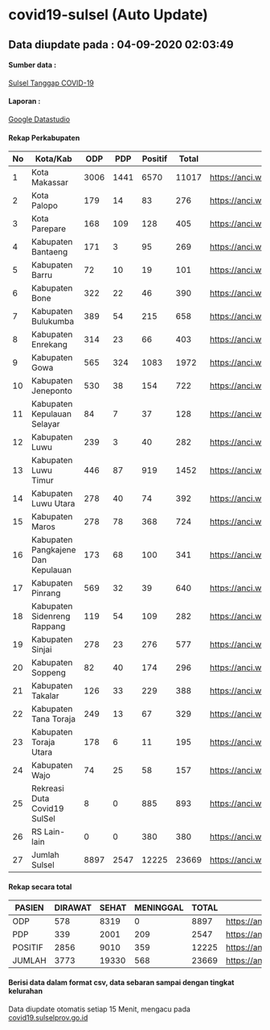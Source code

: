 
# covid19-sulsel (Auto Update)

## Data diupdate pada : 04-09-2020 02:03:49

#### Sumber data :
[Sulsel Tanggap COVID-19](https://covid19.sulselprov.go.id)

#### Laporan :
[Google Datastudio](https://datastudio.google.com/s/jythWGc1j4w)

#### Rekap Perkabupaten 
|No|Kota/Kab|ODP|PDP|Positif|Total|Link|
| --- | --- | --- | --- | --- | --- | --- |
|1|Kota Makassar|3006|1441|6570|11017|https://anci.web.id/cor/kota_makassar|
|2|Kota Palopo|179|14|83|276|https://anci.web.id/cor/kota_palopo|
|3|Kota Parepare|168|109|128|405|https://anci.web.id/cor/kota_parepare|
|4|Kabupaten Bantaeng|171|3|95|269|https://anci.web.id/cor/kabupaten_bantaeng|
|5|Kabupaten Barru|72|10|19|101|https://anci.web.id/cor/kabupaten_barru|
|6|Kabupaten Bone|322|22|46|390|https://anci.web.id/cor/kabupaten_bone|
|7|Kabupaten Bulukumba|389|54|215|658|https://anci.web.id/cor/kabupaten_bulukumba|
|8|Kabupaten Enrekang|314|23|66|403|https://anci.web.id/cor/kabupaten_enrekang|
|9|Kabupaten Gowa|565|324|1083|1972|https://anci.web.id/cor/kabupaten_gowa|
|10|Kabupaten Jeneponto|530|38|154|722|https://anci.web.id/cor/kabupaten_jeneponto|
|11|Kabupaten Kepulauan Selayar|84|7|37|128|https://anci.web.id/cor/kabupaten_kepulauan_selayar|
|12|Kabupaten Luwu|239|3|40|282|https://anci.web.id/cor/kabupaten_luwu|
|13|Kabupaten Luwu Timur|446|87|919|1452|https://anci.web.id/cor/kabupaten_luwu_timur|
|14|Kabupaten Luwu Utara|278|40|74|392|https://anci.web.id/cor/kabupaten_luwu_utara|
|15|Kabupaten Maros|278|78|368|724|https://anci.web.id/cor/kabupaten_maros|
|16|Kabupaten Pangkajene Dan Kepulauan|173|68|100|341|https://anci.web.id/cor/kabupaten_pangkajene_dan_kepulauan|
|17|Kabupaten Pinrang|569|32|39|640|https://anci.web.id/cor/kabupaten_pinrang|
|18|Kabupaten Sidenreng Rappang|119|54|109|282|https://anci.web.id/cor/kabupaten_sidenreng_rappang|
|19|Kabupaten Sinjai|278|23|276|577|https://anci.web.id/cor/kabupaten_sinjai|
|20|Kabupaten Soppeng|82|40|174|296|https://anci.web.id/cor/kabupaten_soppeng|
|21|Kabupaten Takalar|126|33|229|388|https://anci.web.id/cor/kabupaten_takalar|
|22|Kabupaten Tana Toraja|249|13|67|329|https://anci.web.id/cor/kabupaten_tana_toraja|
|23|Kabupaten Toraja Utara|178|6|11|195|https://anci.web.id/cor/kabupaten_toraja_utara|
|24|Kabupaten Wajo|74|25|58|157|https://anci.web.id/cor/kabupaten_wajo|
|25|Rekreasi Duta Covid19 SulSel|8|0|885|893|https://anci.web.id/cor/rekreasi_duta_covid19_sulsel|
|26|RS Lain-lain|0|0|380|380|https://anci.web.id/cor/rs_lain-lain|
|27|Jumlah Sulsel|8897|2547|12225|23669|https://anci.web.id/cor/jumlah_sulsel|

#### Rekap secara total

| PASIEN | DIRAWAT | SEHAT | MENINGGAL | TOTAL | LINK |
| ---- | -------- | ---- | ---- |  ---- | ---- |
| ODP | 578 | 8319 | 0 | 8897 | https://anci.web.id/cor/odp_detail.html |
| PDP | 339 | 2001 | 209 | 2547 | https://anci.web.id/cor/pdp_detail.html |
| POSITIF | 2856 | 9010 | 359 | 12225 | https://anci.web.id/cor/positif_detail.html |
| JUMLAH | 3773 | 19330 | 568 | 23669 | https://anci.web.id/cor/jumlah_sulsel/ |

 
#### Berisi data dalam format csv, data sebaran sampai dengan tingkat kelurahan

Data diupdate otomatis setiap 15 Menit, mengacu pada [covid19.sulselprov.go.id](https://covid19.sulselprov.go.id)

